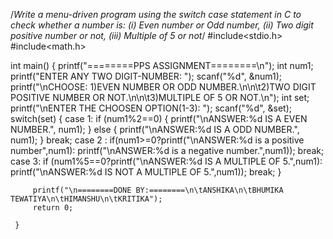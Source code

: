 /*Write a menu-driven program using the switch case statement in 
C to check whether a number is: (i) Even number or Odd number,
 (ii) Two digit positive number or not, (iii) Multiple of 5 or not*/
 #include<stdio.h>
 #include<math.h>
 
 int main() {
 	printf("========PPS ASSIGNMENT========\n");
 	int num1;
 	printf("ENTER ANY TWO DIGIT-NUMBER: ");
 	scanf("%d", &num1);
 	printf("\nCHOOSE: 1)EVEN NUMBER OR ODD NUMBER.\n\n\t2)TWO DIGIT POSITIVE NUMBER OR NOT.\n\n\t3)MULTIPLE OF 5 OR NOT.\n");
    int set;
    printf("\nENTER THE CHOOSEN OPTION(1-3): ");
 	scanf("%d", &set);
 	switch(set) {
 		case 1:  if (num1%2==0) {
 			printf("\nANSWER:%d IS A EVEN NUMBER.", num1);
 		}	else {
		 printf("\nANSWER:%d IS A ODD NUMBER.", num1);
		}	break;
		case 2 : if(num1>=0?printf("\nANSWER:%d is a positive number",num1): printf("\nANSWER:%d is a negative number.",num1));
		break;
		case 3: if (num1%5==0?printf("\nANSWER:%d IS A MULTIPLE OF 5.",num1): printf("\nANSWER:%d IS NOT A MULTIPLE OF 5.",num1));
		break;
		 } 

		 printf("\n========DONE BY:========\n\tANSHIKA\n\tBHUMIKA TEWATIYA\n\tHIMANSHU\n\tKRITIKA");
		 return 0;
		
	 }
